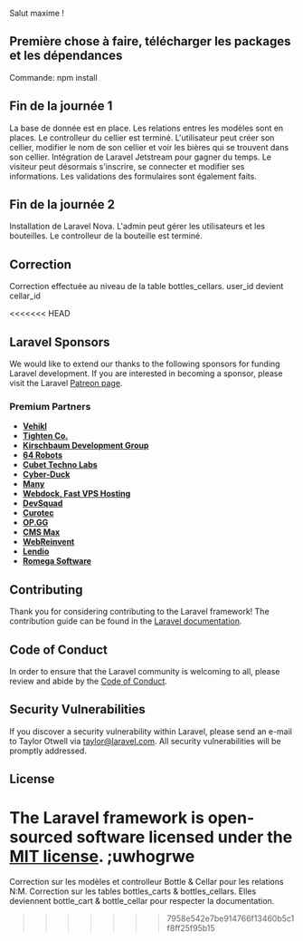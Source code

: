 Salut maxime !

## Première chose à faire, télécharger les packages et les dépendances

Commande: npm install

## Fin de la journée 1

La base de donnée est en place. Les relations entres les modèles sont en places. Le controlleur du cellier est terminé.
L'utilisateur peut créer son cellier, modifier le nom de son cellier et voir les bières qui se trouvent dans son cellier.
Intégration de Laravel Jetstream pour gagner du temps. Le visiteur peut désormais s'inscrire, se connecter et modifier ses informations.
Les validations des formulaires sont également faits.

## Fin de la journée 2

Installation de Laravel Nova. L'admin peut gérer les utilisateurs et les bouteilles. Le controlleur de la bouteille est terminé. 


## Correction
Correction effectuée au niveau de la table 
bottles_cellars. user_id devient cellar_id

<<<<<<< HEAD
## Laravel Sponsors

We would like to extend our thanks to the following sponsors for funding Laravel development. If you are interested in becoming a sponsor, please visit the Laravel [Patreon page](https://patreon.com/taylorotwell).

### Premium Partners

- **[Vehikl](https://vehikl.com/)**
- **[Tighten Co.](https://tighten.co)**
- **[Kirschbaum Development Group](https://kirschbaumdevelopment.com)**
- **[64 Robots](https://64robots.com)**
- **[Cubet Techno Labs](https://cubettech.com)**
- **[Cyber-Duck](https://cyber-duck.co.uk)**
- **[Many](https://www.many.co.uk)**
- **[Webdock, Fast VPS Hosting](https://www.webdock.io/en)**
- **[DevSquad](https://devsquad.com)**
- **[Curotec](https://www.curotec.com/services/technologies/laravel/)**
- **[OP.GG](https://op.gg)**
- **[CMS Max](https://www.cmsmax.com/)**
- **[WebReinvent](https://webreinvent.com/?utm_source=laravel&utm_medium=github&utm_campaign=patreon-sponsors)**
- **[Lendio](https://lendio.com)**
- **[Romega Software](https://romegasoftware.com)**

## Contributing

Thank you for considering contributing to the Laravel framework! The contribution guide can be found in the [Laravel documentation](https://laravel.com/docs/contributions).

## Code of Conduct

In order to ensure that the Laravel community is welcoming to all, please review and abide by the [Code of Conduct](https://laravel.com/docs/contributions#code-of-conduct).

## Security Vulnerabilities

If you discover a security vulnerability within Laravel, please send an e-mail to Taylor Otwell via [taylor@laravel.com](mailto:taylor@laravel.com). All security vulnerabilities will be promptly addressed.

## License

The Laravel framework is open-sourced software licensed under the [MIT license](https://opensource.org/licenses/MIT).
 ;uwhogrwe
=======
Correction sur les modèles et controlleur Bottle & Cellar pour les relations N:M.
Correction sur les tables bottles_carts & bottles_cellars. 
Elles deviennent bottle_cart & bottle_cellar pour respecter la documentation.
>>>>>>> 7958e542e7be914766f13460b5c1f8ff25f95b15
